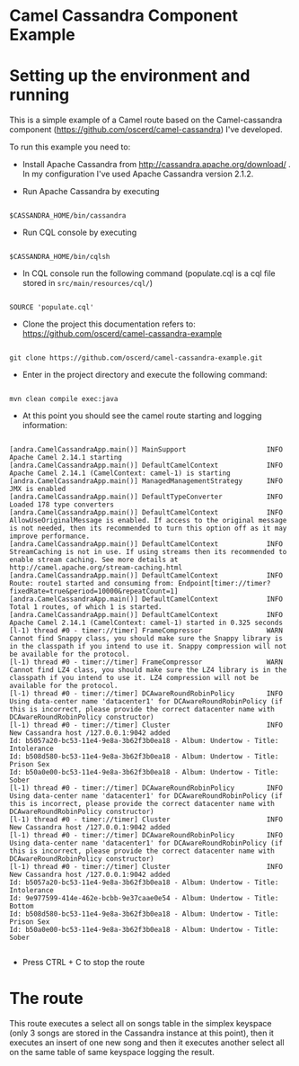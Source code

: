 # Camel Cassandra Component Example

# Setting up the environment and running

This is a simple example of a Camel route based on the Camel-cassandra component (https://github.com/oscerd/camel-cassandra) I've developed.

To run this example you need to:

- Install Apache Cassandra from http://cassandra.apache.org/download/ . In my configuration I've used Apache Cassandra version 2.1.2.

- Run Apache Cassandra by executing 

```shell

$CASSANDRA_HOME/bin/cassandra

```

- Run CQL console by executing 

```shell

$CASSANDRA_HOME/bin/cqlsh

```

- In CQL console run the following command (populate.cql is a cql file stored in `src/main/resources/cql/`)

```shell

SOURCE 'populate.cql'

```

- Clone the project this documentation refers to: https://github.com/oscerd/camel-cassandra-example

```shell

git clone https://github.com/oscerd/camel-cassandra-example.git

```

- Enter in the project directory and execute the following command:

```shell

mvn clean compile exec:java

```

- At this point you should see the camel route starting and logging information:

```shell

[andra.CamelCassandraApp.main()] MainSupport                    INFO  Apache Camel 2.14.1 starting
[andra.CamelCassandraApp.main()] DefaultCamelContext            INFO  Apache Camel 2.14.1 (CamelContext: camel-1) is starting
[andra.CamelCassandraApp.main()] ManagedManagementStrategy      INFO  JMX is enabled
[andra.CamelCassandraApp.main()] DefaultTypeConverter           INFO  Loaded 178 type converters
[andra.CamelCassandraApp.main()] DefaultCamelContext            INFO  AllowUseOriginalMessage is enabled. If access to the original message is not needed, then its recommended to turn this option off as it may improve performance.
[andra.CamelCassandraApp.main()] DefaultCamelContext            INFO  StreamCaching is not in use. If using streams then its recommended to enable stream caching. See more details at http://camel.apache.org/stream-caching.html
[andra.CamelCassandraApp.main()] DefaultCamelContext            INFO  Route: route1 started and consuming from: Endpoint[timer://timer?fixedRate=true&period=10000&repeatCount=1]
[andra.CamelCassandraApp.main()] DefaultCamelContext            INFO  Total 1 routes, of which 1 is started.
[andra.CamelCassandraApp.main()] DefaultCamelContext            INFO  Apache Camel 2.14.1 (CamelContext: camel-1) started in 0.325 seconds
[l-1) thread #0 - timer://timer] FrameCompressor                WARN  Cannot find Snappy class, you should make sure the Snappy library is in the classpath if you intend to use it. Snappy compression will not be available for the protocol.
[l-1) thread #0 - timer://timer] FrameCompressor                WARN  Cannot find LZ4 class, you should make sure the LZ4 library is in the classpath if you intend to use it. LZ4 compression will not be available for the protocol.
[l-1) thread #0 - timer://timer] DCAwareRoundRobinPolicy        INFO  Using data-center name 'datacenter1' for DCAwareRoundRobinPolicy (if this is incorrect, please provide the correct datacenter name with DCAwareRoundRobinPolicy constructor)
[l-1) thread #0 - timer://timer] Cluster                        INFO  New Cassandra host /127.0.0.1:9042 added
Id: b5057a20-bc53-11e4-9e8a-3b62f3b0ea18 - Album: Undertow - Title: Intolerance
Id: b508d580-bc53-11e4-9e8a-3b62f3b0ea18 - Album: Undertow - Title: Prison Sex
Id: b50a0e00-bc53-11e4-9e8a-3b62f3b0ea18 - Album: Undertow - Title: Sober
[l-1) thread #0 - timer://timer] DCAwareRoundRobinPolicy        INFO  Using data-center name 'datacenter1' for DCAwareRoundRobinPolicy (if this is incorrect, please provide the correct datacenter name with DCAwareRoundRobinPolicy constructor)
[l-1) thread #0 - timer://timer] Cluster                        INFO  New Cassandra host /127.0.0.1:9042 added
[l-1) thread #0 - timer://timer] DCAwareRoundRobinPolicy        INFO  Using data-center name 'datacenter1' for DCAwareRoundRobinPolicy (if this is incorrect, please provide the correct datacenter name with DCAwareRoundRobinPolicy constructor)
[l-1) thread #0 - timer://timer] Cluster                        INFO  New Cassandra host /127.0.0.1:9042 added
Id: b5057a20-bc53-11e4-9e8a-3b62f3b0ea18 - Album: Undertow - Title: Intolerance
Id: 9e977599-414e-462e-bcbb-9e37caae0e54 - Album: Undertow - Title: Bottom
Id: b508d580-bc53-11e4-9e8a-3b62f3b0ea18 - Album: Undertow - Title: Prison Sex
Id: b50a0e00-bc53-11e4-9e8a-3b62f3b0ea18 - Album: Undertow - Title: Sober


```

- Press CTRL + C to stop the route

# The route

This route executes a select all on songs table in the simplex keyspace (only 3 songs are stored in the Cassandra instance at this point), then it executes an insert of one new song and then it executes another select all on the same table of same keyspace logging the result.
